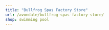 ```yaml
---
title: "Bullfrog Spas Factory Store"
url: /avondale/bullfrog-spas-factory-store/
shop: swimming pool
---
```

